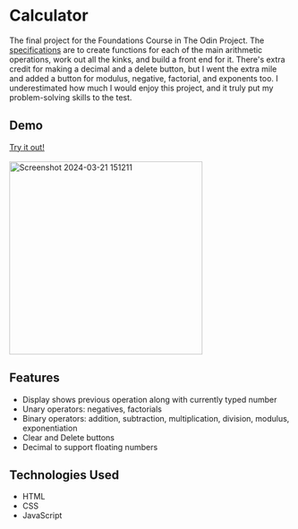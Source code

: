 # Calculator

The final project for the Foundations Course in The Odin Project. 
The [specifications](https://www.theodinproject.com/lessons/foundations-calculator) are to create functions for each of the main arithmetic operations, work out all the kinks, and build a front end for it.
There's extra credit for making a decimal and a delete button, but I went the extra mile and added a button for modulus, negative, factorial, and exponents too.
I underestimated how much I would enjoy this project, and it truly put my problem-solving skills to the test.

## Demo

[Try it out!](https://louiecasula.github.io/calculator/)<br><br>
<img width="345" alt="Screenshot 2024-03-21 151211" src="https://github.com/louiecasula/calculator/assets/121182711/fb4107ce-aa9c-4e75-9a88-ad9fa1917ddf">

## Features

- Display shows previous operation along with currently typed number
- Unary operators: negatives, factorials
- Binary operators: addition, subtraction, multiplication, division, modulus, exponentiation
- Clear and Delete buttons
- Decimal to support floating numbers

## Technologies Used

- HTML
- CSS
- JavaScript

